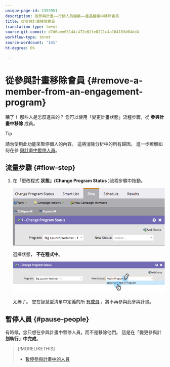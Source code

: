 ```yaml
---
unique-page-id: 2359951
description: 從參與計畫——行銷人員檔案——產品檔案中移除會員
title: 從參與計畫移除會員
translation-type: tm+mt
source-git-commit: d7d6aee63144c472e02fe0221c4a164183d04dd4
workflow-type: tm+mt
source-wordcount: '141'
ht-degree: 0%

---
```



# 從參與計畫移除會員 {#remove-a-member-from-an-engagement-program}

糟了！ 那些人是怎麼進來的？ 您可以使用「變更計畫狀態」流程步驟，從 **參與計畫中移除** 成員。

>[!TIP]
>
>請勿使用此功能來暫停個人的內容。 這將消除分析中的所有歸因。  進一步瞭解如何在參 [與計畫中暫停人員](pause-people-in-an-engagement-program.md)。

## 流量步驟 {#flow-step}

1. 在「更改程式 **狀態」(Change Program Status** )流程步驟中拖動。

   ![](assets/image2014-9-15-18-3a15-3a57.png)

   選擇狀態， **不在程式中**。

   ![](assets/image2014-9-15-18-3a16-3a2.png)

   太棒了。 您在智慧型清單中定義的所 [有成員](../../../../product-docs/core-marketo-concepts/smart-lists-and-static-lists/creating-a-smart-list/create-a-smart-list.md) ，將不再參與此參與計畫。

## 暫停人員  {#pause-people}

有時候，您只想在參與計畫中暫停人員，而不是移除他們。 這是在「變更參與計 **划執行」中完成**。

>[!MORELIKETHIS]
>
>* [暫停參與計畫中的人員](pause-people-in-an-engagement-program.md)


